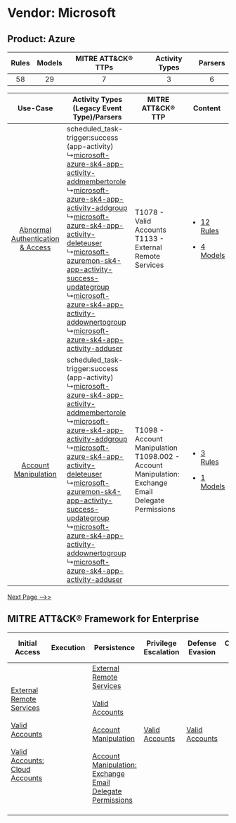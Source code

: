 Vendor: Microsoft
=================
Product: Azure
--------------
| Rules | Models | MITRE ATT&CK® TTPs | Activity Types | Parsers |
|:-----:|:------:|:------------------:|:--------------:|:-------:|
|  58   |   29   |         7          |       3        |    6    |

|    Use-Case    | Activity Types (Legacy Event Type)/Parsers    | MITRE ATT&CK® TTP    | Content    |
|:----:| ---- | ---- | ---- |
| [Abnormal Authentication & Access](../../../UseCases/uc_abnormal_authentication_&_access.md) |  scheduled_task-trigger:success (app-activity)<br> ↳[microsoft-azure-sk4-app-activity-addmembertorole](Ps/pC_microsoftazuresk4appactivityaddmembertorole.md)<br> ↳[microsoft-azure-sk4-app-activity-addgroup](Ps/pC_microsoftazuresk4appactivityaddgroup.md)<br> ↳[microsoft-azure-sk4-app-activity-deleteuser](Ps/pC_microsoftazuresk4appactivitydeleteuser.md)<br> ↳[microsoft-azuremon-sk4-app-activity-success-updategroup](Ps/pC_microsoftazuremonsk4appactivitysuccessupdategroup.md)<br> ↳[microsoft-azure-sk4-app-activity-addownertogroup](Ps/pC_microsoftazuresk4appactivityaddownertogroup.md)<br> ↳[microsoft-azure-sk4-app-activity-adduser](Ps/pC_microsoftazuresk4appactivityadduser.md)<br> | T1078 - Valid Accounts<br>T1133 - External Remote Services<br>    | [<ul><li>12 Rules</li></ul><ul><li>4 Models</li></ul>](RM/r_m_microsoft_azure_Abnormal_Authentication_&_Access.md) |
|    [Account Manipulation](../../../UseCases/uc_account_manipulation.md)    |  scheduled_task-trigger:success (app-activity)<br> ↳[microsoft-azure-sk4-app-activity-addmembertorole](Ps/pC_microsoftazuresk4appactivityaddmembertorole.md)<br> ↳[microsoft-azure-sk4-app-activity-addgroup](Ps/pC_microsoftazuresk4appactivityaddgroup.md)<br> ↳[microsoft-azure-sk4-app-activity-deleteuser](Ps/pC_microsoftazuresk4appactivitydeleteuser.md)<br> ↳[microsoft-azuremon-sk4-app-activity-success-updategroup](Ps/pC_microsoftazuremonsk4appactivitysuccessupdategroup.md)<br> ↳[microsoft-azure-sk4-app-activity-addownertogroup](Ps/pC_microsoftazuresk4appactivityaddownertogroup.md)<br> ↳[microsoft-azure-sk4-app-activity-adduser](Ps/pC_microsoftazuresk4appactivityadduser.md)<br> | T1098 - Account Manipulation<br>T1098.002 - Account Manipulation: Exchange Email Delegate Permissions<br> | [<ul><li>3 Rules</li></ul><ul><li>1 Models</li></ul>](RM/r_m_microsoft_azure_Account_Manipulation.md)    |
[Next Page -->>](2_ds_microsoft_azure.md)

MITRE ATT&CK® Framework for Enterprise
--------------------------------------
| Initial Access                                                                                                                                                                                                                          | Execution | Persistence                                                                                                                                                                                                                                                                                                                                 | Privilege Escalation                                                | Defense Evasion                                                     | Credential Access | Discovery | Lateral Movement | Collection                                                                                                                                                            | Command and Control | Exfiltration | Impact |
| --------------------------------------------------------------------------------------------------------------------------------------------------------------------------------------------------------------------------------------- | --------- | ------------------------------------------------------------------------------------------------------------------------------------------------------------------------------------------------------------------------------------------------------------------------------------------------------------------------------------------- | ------------------------------------------------------------------- | ------------------------------------------------------------------- | ----------------- | --------- | ---------------- | --------------------------------------------------------------------------------------------------------------------------------------------------------------------- | ------------------- | ------------ | ------ |
| [External Remote Services](https://attack.mitre.org/techniques/T1133)<br><br>[Valid Accounts](https://attack.mitre.org/techniques/T1078)<br><br>[Valid Accounts: Cloud Accounts](https://attack.mitre.org/techniques/T1078/004)<br><br> |           | [External Remote Services](https://attack.mitre.org/techniques/T1133)<br><br>[Valid Accounts](https://attack.mitre.org/techniques/T1078)<br><br>[Account Manipulation](https://attack.mitre.org/techniques/T1098)<br><br>[Account Manipulation: Exchange Email Delegate Permissions](https://attack.mitre.org/techniques/T1098/002)<br><br> | [Valid Accounts](https://attack.mitre.org/techniques/T1078)<br><br> | [Valid Accounts](https://attack.mitre.org/techniques/T1078)<br><br> |                   |           |                  | [Email Collection](https://attack.mitre.org/techniques/T1114)<br><br>[Email Collection: Email Forwarding Rule](https://attack.mitre.org/techniques/T1114/003)<br><br> |                     |              |        |